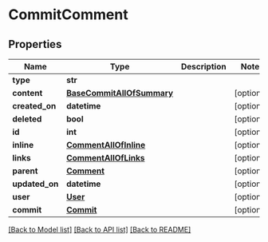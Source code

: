 # CommitComment

## Properties
Name | Type | Description | Notes
------------ | ------------- | ------------- | -------------
**type** | **str** |  | 
**content** | [**BaseCommitAllOfSummary**](BaseCommitAllOfSummary.md) |  | [optional] 
**created_on** | **datetime** |  | [optional] 
**deleted** | **bool** |  | [optional] 
**id** | **int** |  | [optional] 
**inline** | [**CommentAllOfInline**](CommentAllOfInline.md) |  | [optional] 
**links** | [**CommentAllOfLinks**](CommentAllOfLinks.md) |  | [optional] 
**parent** | [**Comment**](Comment.md) |  | [optional] 
**updated_on** | **datetime** |  | [optional] 
**user** | [**User**](User.md) |  | [optional] 
**commit** | [**Commit**](Commit.md) |  | [optional] 

[[Back to Model list]](../README.md#documentation-for-models) [[Back to API list]](../README.md#documentation-for-api-endpoints) [[Back to README]](../README.md)


